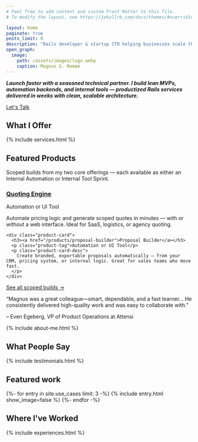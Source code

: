 ```yaml
---
# Feel free to add content and custom Front Matter to this file.
# To modify the layout, see https://jekyllrb.com/docs/themes/#overriding-theme-defaults

layout: home
paginate: true
posts_limit: 0
description: "Rails developer & startup CTO helping businesses scale through clean, maintainable systems. I also write about entrepreneurship, tech, and building a meaningful, independent life."
open_graph:
  image:
    path: /assets/images/logo.webp
    caption: Magnus S. Remøe
---
```


<section id="intro">
  <p>
    <strong><em>
      Launch faster with a seasoned technical partner. I build lean MVPs, automation backends, and internal tools — productized Rails services delivered in weeks with clean, scalable architecture.
    </em></strong>
  </p>
  <a href="#" onclick="Calendly.initPopupWidget({url: 'https://calendly.com/magnusremoe/new-meeting'}); return false;" class="cta-button">
    Let's Talk
  </a>
</section>

<section id="services">
  <h2>What I Offer</h2>
  {% include services.html %}
</section>

<section id="featured-products" class="featured-products">
  <h2>Featured Products</h2>
  <p class="section-subtitle">
    Scoped builds from my two core offerings — each available as either an Internal Automation or Internal Tool Sprint.
  </p>

  <div class="product-grid">
    <div class="product-card">
      <h3><a href="/products/quoting-engine">Quoting Engine</a></h3>
      <p class="product-tag">Automation or UI Tool</p>
      <p class="product-card-desc">
        Automate pricing logic and generate scoped quotes in minutes — with or without a web interface. Ideal for SaaS, logistics, or agency quoting.
      </p>
    </div>

    <div class="product-card">
      <h3><a href="/products/proposal-builder">Proposal Builder</a></h3>
      <p class="product-tag">Automation or UI Tool</p>
      <p class="product-card-desc">
        Create branded, exportable proposals automatically — from your CRM, pricing system, or internal logic. Great for sales teams who move fast.
      </p>
    </div>
  </div>

  <p class="product-list-cta">
    <a href="/products" class="text-link">See all scoped builds →</a>
  </p>
</section>

<div class="featured-quote">
  <p class="quote-text">
    “Magnus was a great colleague—smart, dependable, and a fast learner… He consistently delivered high-quality work and was easy to collaborate with.”
  </p>
  <p class="quote-author">– Even Egeberg, VP of Product Operations at Attensi</p>
</div>


<section id="about-me">
  {% include about-me.html %}
</section>

<section id="testimonials">
  <h2>What People Say</h2>

  {% include testimonials.html %}
</section>

<section id="use-cases">
  <h2>Featured work</h2>
  {%- for entry in site.use_cases limit: 3 -%}
    {% include entry.html show_image=false %}
  {%- endfor -%}
</section>

<section id="experiences">
  <h2>Where I've Worked</h2>
  {% include experiences.html %}
</section>
